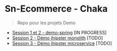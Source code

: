 # Sn-Ecommerce - Chaka 
> Repo pour les projets Demo

* [Session 1 et 2 - demo-spring](/demo-spring-boot) [IN PROGRESS]
* [Session 2 - Démo jhipster monolith](/#) [TODO]
* [Session 3 - Démo jhipster microservice](/#) [TODO]